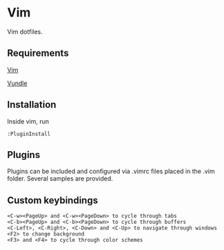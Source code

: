 # Vim
Vim dotfiles.

## Requirements
[Vim](http://www.vim.org/)

[Vundle](https://github.com/VundleVim/Vundle.vim)

## Installation
Inside vim, run

    :PluginInstall

## Plugins
Plugins can be included and configured via .vimrc files placed in the .vim folder. Several samples are provided.

## Custom keybindings
    <C-w><PageUp> and <C-w><PageDown> to cycle through tabs
    <C-b><PageUp> and <C-b><PageDown> to cycle through buffers
    <C-Left>, <C-Right>, <C-Down> and <C-Up> to navigate through windows
    <F2> to change background
    <F3> and <F4> to cycle through color schemes
